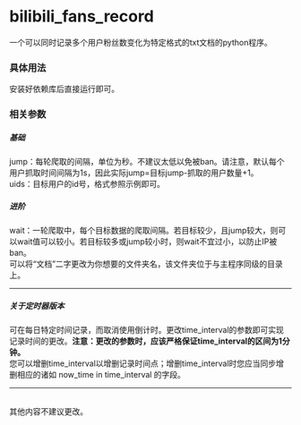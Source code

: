 # bilibili_fans_record
一个可以同时记录多个用户粉丝数变化为特定格式的txt文档的python程序。
<h3>具体用法</h3>
安装好依赖库后直接运行即可。
<h3>相关参数</h3>
<h5>基础</h5>
jump：每轮爬取的间隔，单位为秒。不建议太低以免被ban。请注意，默认每个用户抓取时间间隔为1s，因此实际jump=目标jump-抓取的用户数量+1。<br>
uids：目标用户的id号，格式参照示例即可。<br>
<h5>进阶</h5>
wait：一轮爬取中，每个目标数据的爬取间隔。若目标较少，且jump较大，则可以wait值可以较小。若目标较多或jump较小时，则wait不宜过小，以防止IP被ban。<br>
可以将“文档”二字更改为你想要的文件夹名，该文件夹位于与主程序同级的目录上。<br>
<hr>
<h5>关于定时器版本</h5>
可在每日特定时间记录，而取消使用倒计时。更改time_interval的参数即可实现记录时间的更改。<b>注意：更改的参数时，应该严格保证time_interval的区间为1分钟。</b><br>
您可以增删time_interval以增删记录时间点；增删time_interval时您应当同步增删相应的诸如 now_time in time_interval 的字段。<br>
<hr><br>
其他内容不建议更改。

